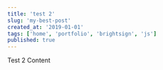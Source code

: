 ```yaml
---
title: 'test 2'
slug: 'my-best-post'
created_at: '2019-01-01'
tags: ['home', 'portfolio', 'brightsign', 'js']
published: true
---
```


Test 2 Content